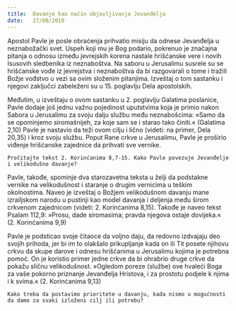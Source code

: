 ```yaml
---
title:  Davanje kao način objavljivanja Jevanđelja
date:   27/08/2019
---
```


Apostol Pavle je posle obraćenja prihvatio misiju da odnese Jevanđelja u neznabožački svet. Uspeh koji mu je Bog podario, pokrenuo je značajna pitanja o odnosu između jevrejskih korena nastale hrišćanske vere i novih Isusovih sledbenika iz neznaboštva. Na saboru u Jerusalimu susrele su se hrišćanske vođe iz jevrejstva i neznaboštva da bi razgovarali o tome i tražili Božje vođstvo u vezi sa ovim složenim pitanjima. Izveštaj o tom sastanku i njegovi zaključci zabeleženi su u 15. poglavlju Dela apostolskih.

Međutim, u izveštaju o ovom sastanku u 2. poglavlju Galatima poslanice, Pavle dodaje još jednu važnu pojedinost uputstvima koja je primio nakon Sabora u Jerusalimu za svoju dalju službu među neznabošcima: »Samo da se opominjemo siromašnijeh, za koje sam se i starao tako činiti.« (Galatima 2,10)
Pavle je nastavio da teži ovom cilju i lično (videti: na primer, Dela 20,35) i kroz svoju službu. Poput Rane crkve u Jerusalimu, Pavle je proširio viđenje hrišćanske zajednice da prihvati sve vernike.

`Pročitajte tekst 2. Korinćanima 8,7-15. Kako Pavle povezuje Jevanđelje i velikodušno davanje?`

Pavle, takođe, spominje dva starozavetna teksta u želji da podstakne vernike na velikodušnost i staranje o drugim vernicima u teškim okolnostima. Naveo je izveštaj o Božjem velikodušnom davanju mane izrailjskom narodu u pustinji kao model davanja i deljenja među širom crkvenom zajednicom (videti: 2. Korinćanima 8,15). Takođe je naveo tekst Psalam 112,9: »Prosu, dade siromasima; pravda njegova ostaje dovijeka.« (2. Korinćanima 9,9)

Pavle je podsticao svoje čitaoce da voljno daju, da redovno izdvajaju deo svojih prihoda, jer bi im to olakšalo prikupljanje kada on ili Tit posete njihovu crkvu da skupe darove i odnesu hrišćanima u Jerusalimu kojima je potrebna pomoć. On je koristio primer jedne crkve da bi ohrabrio druge crkve da pokažu sličnu velikodušnost. »Ogledom poreze (službe) ove hvaleći Boga za vaše pokorno priznanje Jevanđelja Hristova, i za prostotu podjele k njima i k svima.« (2. Korinćanima 9,13)

`Kako treba da postavimo prioritete u davanju, kada nismo u mogućnosti da damo za svaki izloženi cilj ili potrebu? `
